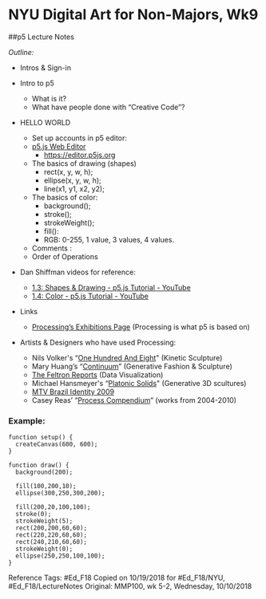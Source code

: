 # NYU Digital Art for Non-Majors, Wk9
##p5 Lecture Notes

_Outline:_
* Intros & Sign-in
* Intro to p5
	* What is it?
	* What have people done with “Creative Code”?
* HELLO WORLD
	* Set up accounts in p5 editor:
	* [p5.js Web Editor](https://editor.p5js.org)
		* https://editor.p5js.org
	* The basics of drawing (shapes)
		* rect(x, y, w, h);
		* ellipse(x, y, w, h);
		* line(x1, y1, x2, y2);
	* The basics of color:
		* background();
		* stroke();
		* strokeWeight();
		* fill():
		* RGB: 0-255, 1 value, 3 values, 4 values.
	* Comments : 
	* Order of Operations

* Dan Shiffman videos for reference:
	* [1.3: Shapes & Drawing - p5.js Tutorial - YouTube](https://www.youtube.com/watch?v=c3TeLi6Ns1E&index=3&list=PLRqwX-V7Uu6Zy51Q-x9tMWIv9cueOFTFA)
	* [1.4: Color - p5.js Tutorial - YouTube](https://www.youtube.com/watch?v=riiJTF5-N7c&index=4&list=PLRqwX-V7Uu6Zy51Q-x9tMWIv9cueOFTFA)
* Links
	* [Processing’s Exhibitions Page](https://processing.org/exhibition/) (Processing is what p5 is based on)
* Artists & Designers who have used Processing:
	* Nils Volker's “[One Hundred And Eight](http://nilsvoelker.com/content/onehundredandeight/index.html)" (Kinetic Sculpture)
	* Mary Huang’s “[Continuum](http://www.rhymeandreasoncreative.com/portfolio/index.php?project=continuum)” (Generative Fashion & Sculpture)
	* [The Feltron Reports](http://feltron.com/FAR11.html) (Data Visualization)
	* Michael Hansmeyer's “[Platonic Solids](http://www.michael-hansmeyer.com/platonic-solids#1)" (Generative 3D scultures)
	* [MTV Brazil Identity 2009](http://dmtr.org/mtv_rewind/)
	* Casey Reas’ “[Process Compendium](https://vimeo.com/22955812)” (works from 2004-2010)



### Example:
```
function setup() {
  createCanvas(600, 600);
}

function draw() {
  background(200);
  
  fill(100,200,10);
  ellipse(300,250,300,200);
  
  fill(200,20,100,100);
  stroke(0);
  strokeWeight(5);
  rect(200,200,60,60);
  rect(220,220,60,60);
  rect(240,210,60,60);
  strokeWeight(0);
  ellipse(250,250,100,100);
}
```


Reference Tags:
#Ed_F18 Copied on 10/19/2018 for #Ed_F18/NYU, #Ed_F18/LectureNotes
Original: MMP100, wk 5-2, Wednesday, 10/10/2018



